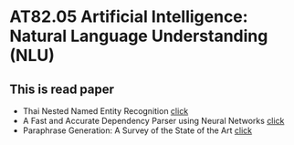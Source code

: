 #  AT82.05 Artificial Intelligence: Natural Language Understanding (NLU)

## This is read paper
- Thai Nested Named Entity Recognition [click](./Assignment/00%20-%20Reading%20assignment.md)
- A Fast and Accurate Dependency Parser using Neural Networks [click](./Assignment/03%20-%20A%20Fast%20and%20Accurate%20Dependency%20Parser%20using%20Neural%20Networks.md)
- Paraphrase Generation: A Survey of the State of the Art [click](./Assignment/04%20-%20Paraphrase%20Generation.md)